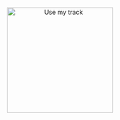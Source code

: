 <p align="center">
  <br>
  <img width="240" src="./src/assets/onboarding1.png" alt="Use my track">
  <br>
  <br>
</p>
